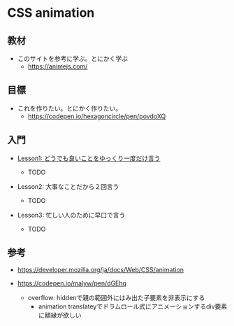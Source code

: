 # CSS animation

## 教材

* このサイトを参考に学ぶ。とにかく学ぶ
  - https://animejs.com/

## 目標

* これを作りたい。とにかく作りたい。
  - https://codepen.io/hexagoncircle/pen/povdoXQ


## 入門

* [Lesson1: どうでも良いことをゆっくり一度だけ言う](./index.html)
  - TODO

* Lesson2: 大事なことだから２回言う
  - TODO

* Lesson3: 忙しい人のために早口で言う
  - TODO

## 参考

* https://developer.mozilla.org/ja/docs/Web/CSS/animation


* https://codepen.io/malyw/pen/dGEhq
  - overflow: hiddenで親の範囲外にはみ出た子要素を非表示にする
    - animation translateyでドラムロール式にアニメーションするdiv要素に額縁が欲しい
